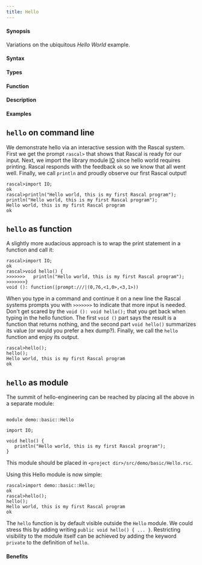 ```yaml
---
title: Hello
---
```


#### Synopsis

Variations on the ubiquitous _Hello World_ example.

#### Syntax

#### Types

#### Function

#### Description

#### Examples

##  `hello` on command line 


We demonstrate hello via an interactive session with the Rascal system. First we get the prompt `rascal>` that shows that Rascal is ready for our input. 
Next, we import the library module [IO](/docs/Library/IO) since hello world requires printing. Rascal responds with the feedback `ok` so we know that all went well. Finally, we call `println` and proudly observe our first Rascal output!

```rascal-shell
rascal>import IO;
ok
rascal>println("Hello world, this is my first Rascal program");
println("Hello world, this is my first Rascal program");
Hello world, this is my first Rascal program
ok
```

##  `hello` as function 


A slightly more audacious approach is to wrap the print statement in a function and call it:

```rascal-shell
rascal>import IO;
ok
rascal>void hello() {
>>>>>>>   println("Hello world, this is my first Rascal program");
>>>>>>>}
void (): function(|prompt:///|(0,76,<1,0>,<3,1>))
```
When you type in a command and continue it on a new line 
the Rascal systems prompts you with `>>>>>>>` to 
indicate that more input is needed. Don't get scared by 
the `void (): void hello();` that you get back 
when typing in the hello function. The first 
`void ()` part says the result is a function that 
returns nothing, and the second part 
`void hello()` summarizes its value 
(or would you prefer a hex dump?).
Finally, we call the `hello` function and enjoy its output.

```rascal-shell
rascal>hello();
hello();
Hello world, this is my first Rascal program
ok
```

##  `hello` as module 

The summit of hello-engineering can be reached by placing all the above in a separate module:


```rascal

module demo::basic::Hello

import IO;

void hello() {
   println("Hello world, this is my first Rascal program");
}

```

This module should be placed in `<project dir>/src/demo/basic/Hello.rsc`.

Using this Hello module is now simple:


```rascal-shell
rascal>import demo::basic::Hello;
ok
rascal>hello();
hello();
Hello world, this is my first Rascal program
ok
```

The `hello` function is by default visible outside the `Hello` module.
We could stress this by adding writing `public void hello() { ... }`.
Restricting visibility to the module itself can be achieved by adding the keyword `private`
to the definition of `hello`.

#### Benefits



